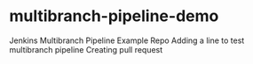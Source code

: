 # multibranch-pipeline-demo
Jenkins Multibranch Pipeline Example Repo
Adding a line to test multibranch pipeline
Creating pull request 
